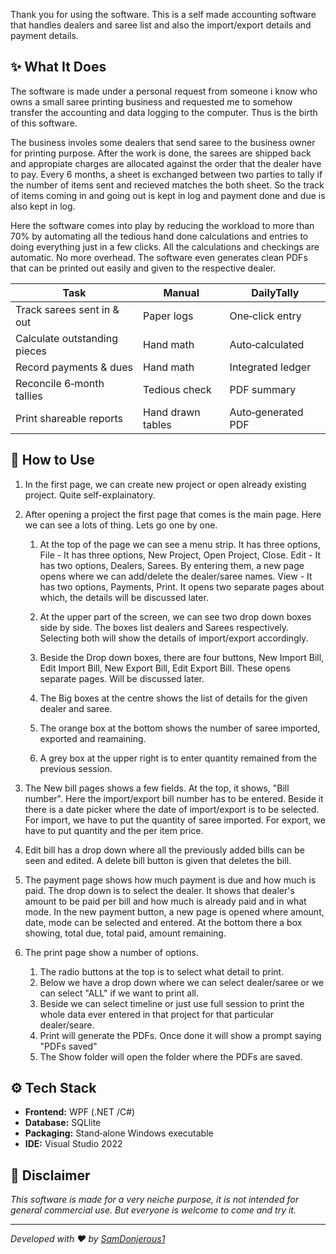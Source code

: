 Thank you for using the software.
This is a self made accounting software that handles dealers and saree list and also the import/export details and payment details.

## ✨ What It Does
The software is made under a personal request from someone i know who owns a small saree printing business and requested me to somehow transfer the accounting and data logging to the computer. Thus is the birth of this software. 

The business involes some dealers that send saree to the business owner for printing purpose. After the work is done, the sarees are shipped back and appropiate charges are allocated against the order that the dealer have to pay. 
Every 6 months, a sheet is exchanged between two parties to tally if the number of items sent and recieved matches the both sheet. So the track of items coming in and going out is kept in log and payment done and due is also kept in log. 

Here the software comes into play by reducing the workload to more than 70% by automating all the tedious hand done calculations and entries to doing everything just in a few clicks. All the calculations and checkings are automatic. No more
overhead. The software even generates clean PDFs that can be printed out easily and given to the respective dealer.

| Task | Manual | DailyTally |
|------|--------|------------|
| Track sarees sent in & out | Paper logs | One‑click entry |
| Calculate outstanding pieces | Hand math | Auto‑calculated |
| Record payments & dues | Hand math | Integrated ledger |
| Reconcile 6‑month tallies | Tedious check | PDF summary |
| Print shareable reports | Hand drawn tables | Auto‑generated PDF |

## 🚀 How to Use

1. In the first page, we can create new project or open already existing project. Quite self-explainatory.

2. After opening a project the first page that comes is the main page. Here we can see a lots of thing. Lets go one by one.
   1. At the top of the page we can see a menu strip. It has three options,
      File - It has three options, New Project, Open Project, Close.
      Edit - It has two options, Dealers, Sarees. By entering them, a new page opens where we can add/delete the dealer/saree names.
      View - It has two options, Payments, Print. It opens two separate pages about which, the details will be discussed later.
  
   2. At the upper part of the screen, we can see two drop down boxes side by side. The boxes list dealers and Sarees respectively. Selecting both will show the details of import/export accordingly.
   3. Beside the Drop down boxes, there are four buttons, New Import Bill, Edit Import Bill, New Export Bill, Edit Export Bill. These opens separate pages. Will be discussed later.
   4. The Big boxes at the centre shows the list of details for the given dealer and saree.
   5. The orange box at the bottom shows the number of saree imported, exported and reamaining.
   6. A grey box at the upper right is to enter quantity remained from the previous session.

3. The New bill pages shows a few fields. At the top, it shows, "Bill number". Here the import/export bill number has to be entered. Beside it there is a date picker where the date of import/export is to be selected. For import, we have to 
    put the quantity of saree imported. For export, we have to put quantity and the per item price.

4. Edit bill has a drop down where all the previously added bills can be seen and edited. A delete bill button is given that deletes the bill.

5. The payment page shows how much payment is due and how much is paid. The drop down is to select the dealer. It shows that dealer's amount to be paid per bill and how much is already paid and in what mode.
  In the new payment button, a new page is opened where amount, date, mode can be selected and entered.
  At the bottom there a box showing, total due, total paid, amount remaining.

6. The print page show a number of options.
     1. The radio buttons at the top is to select what detail to print.
     2. Below we have a drop down where we can select dealer/saree or we can select "ALL" if we want to print all.
     3. Beside we can select timeline or just use full session to print the whole data ever entered in that project for that particular dealer/seare.
     4. Print will generate the PDFs. Once done it will show a prompt saying "PDFs saved"
     5. The Show folder will open the folder where the PDFs are saved.
  
## ⚙️ Tech Stack

- **Frontend:** WPF (.NET /C#)  
- **Database:** SQLlite  
- **Packaging:** Stand‑alone Windows executable  
- **IDE:** Visual Studio 2022

## 📜 Disclaimer
  
_This software is made for a very neiche purpose, it is not intended for general commercial use. But everyone is welcome to come and try it._

---
_Developed with ❤️ by [SamDonjerous1](https://github.com/SamDonjerous1)_
